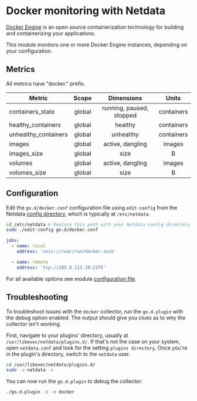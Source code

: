 <!--
title: "Docker monitoring with Netdata"
description: "Monitor Docker containers health metrics and data usage metrics."
custom_edit_url: https://github.com/netdata/go.d.plugin/edit/master/modules/docker/README.md
sidebar_label: "Docker"
-->

# Docker monitoring with Netdata

[Docker Engine](https://docs.docker.com/engine/) is an open source containerization technology for building and
containerizing your applications.

This module monitors one or more Docker Engine instances, depending on your configuration.

## Metrics

All metrics have "docker." prefix.

| Metric               | Scope  |        Dimensions        |   Units    |
|----------------------|:------:|:------------------------:|:----------:|
| containers_state     | global | running, paused, stopped | containers |
| healthy_containers   | global |         healthy          | containers |
| unhealthy_containers | global |        unhealthy         | containers |
| images               | global |     active, dangling     |   images   |
| images_size          | global |           size           |     B      |
| volumes              | global |     active, dangling     |   images   |
| volumes_size         | global |           size           |     B      |

## Configuration

Edit the `go.d/docker.conf` configuration file using `edit-config` from the
Netdata [config directory](https://learn.netdata.cloud/docs/configure/nodes), which is typically at `/etc/netdata`.

```bash
cd /etc/netdata # Replace this path with your Netdata config directory
sudo ./edit-config go.d/docker.conf
```

```yaml
jobs:
  - name: local
    address: 'unix:///var/run/docker.sock'

  - name: remote
    address: 'tcp://203.0.113.10:2375'
```

For all available options see
module [configuration file](https://github.com/netdata/go.d.plugin/blob/master/config/go.d/docker.conf).

## Troubleshooting

To troubleshoot issues with the `docker` collector, run the `go.d.plugin` with the debug option enabled. The output
should give you clues as to why the collector isn't working.

First, navigate to your plugins' directory, usually at `/usr/libexec/netdata/plugins.d/`. If that's not the case on your
system, open `netdata.conf` and look for the setting `plugins directory`. Once you're in the plugin's directory, switch
to the `netdata` user.

```bash
cd /usr/libexec/netdata/plugins.d/
sudo -u netdata -s
```

You can now run the `go.d.plugin` to debug the collector:

```bash
./go.d.plugin -d -m docker
```
